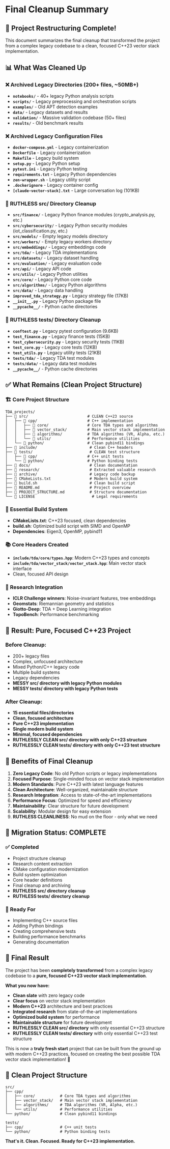 # Final Cleanup Summary

## 🎉 Project Restructuring Complete!

This document summarizes the final cleanup that transformed the project from a complex legacy codebase to a clean, focused C++23 vector stack implementation.

## 📊 What Was Cleaned Up

### ❌ **Archived Legacy Directories (200+ files, ~50MB+)**
- **`notebooks/`** - 40+ legacy Python analysis scripts
- **`scripts/`** - Legacy preprocessing and orchestration scripts  
- **`examples/`** - Old APT detection examples
- **`data/`** - Legacy datasets and results
- **`validation/`** - Massive validation codebase (50+ files)
- **`results/`** - Old benchmark results

### ❌ **Archived Legacy Configuration Files**
- **`docker-compose.yml`** - Legacy containerization
- **`Dockerfile`** - Legacy containerization
- **`Makefile`** - Legacy build system
- **`setup.py`** - Legacy Python setup
- **`pytest.ini`** - Legacy Python testing
- **`requirements.txt`** - Legacy Python dependencies
- **`zen-wrapper.sh`** - Legacy utility script
- **`.dockerignore`** - Legacy container config
- **`[claude-vector-stack].txt`** - Large conversation log (101KB)

### 🧹 **RUTHLESS src/ Directory Cleanup**
- **`src/finance/`** - Legacy Python finance modules (crypto_analysis.py, etc.)
- **`src/cybersecurity/`** - Legacy Python security modules (iot_classification.py, etc.)
- **`src/models/`** - Empty legacy models directory
- **`src/workers/`** - Empty legacy workers directory
- **`src/embeddings/`** - Legacy embeddings code
- **`src/tda/`** - Legacy TDA implementations
- **`src/datasets/`** - Legacy dataset handling
- **`src/evaluation/`** - Legacy evaluation code
- **`src/api/`** - Legacy API code
- **`src/utils/`** - Legacy Python utilities
- **`src/core/`** - Legacy Python core code
- **`src/algorithms/`** - Legacy Python algorithms
- **`src/data/`** - Legacy data handling
- **`improved_tda_strategy.py`** - Legacy strategy file (17KB)
- **`__init__.py`** - Legacy Python package file
- **`__pycache__/`** - Python cache directories

### 🧹 **RUTHLESS tests/ Directory Cleanup**
- **`conftest.py`** - Legacy pytest configuration (9.6KB)
- **`test_finance.py`** - Legacy finance tests (15KB)
- **`test_cybersecurity.py`** - Legacy security tests (11KB)
- **`test_core.py`** - Legacy core tests (12KB)
- **`test_utils.py`** - Legacy utility tests (21KB)
- **`tests/tda/`** - Legacy TDA test modules
- **`tests/data/`** - Legacy data test modules
- **`__pycache__/`** - Python cache directories

## ✅ What Remains (Clean Project Structure)

### 🏗️ **Core Project Structure**
```
TDA_projects/
├── 📁 src/                          # CLEAN C++23 source
│   ├── 📁 cpp/                      # C++ implementation
│   │   ├── 📁 core/                 # Core TDA types and algorithms
│   │   ├── 📁 vector_stack/         # Main vector stack implementation
│   │   ├── 📁 algorithms/           # TDA algorithms (VR, Alpha, etc.)
│   │   └── 📁 utils/                # Performance utilities
│   └── 📁 python/                   # Clean pybind11 bindings
├── 📁 include/                       # Clean C++ headers
├── 📁 tests/                         # CLEAN test structure
│   ├── 📁 cpp/                      # C++ unit tests
│   └── 📁 python/                   # Python binding tests
├── 📁 docs/                          # Clean documentation
├── 📁 research/                      # Extracted valuable research
├── 📁 archive/                       # Legacy code backup
├── 📄 CMakeLists.txt                 # Modern build system
├── 📄 build.sh                       # Clean build script
├── 📄 README.md                      # Project overview
├── 📄 PROJECT_STRUCTURE.md           # Structure documentation
└── 📄 LICENSE                         # Legal requirements
```

### 🔧 **Essential Build System**
- **CMakeLists.txt**: C++23 focused, clean dependencies
- **build.sh**: Optimized build script with SIMD and OpenMP
- **Dependencies**: Eigen3, OpenMP, pybind11

### 📚 **Core Headers Created**
- **`include/tda/core/types.hpp`**: Modern C++23 types and concepts
- **`include/tda/vector_stack/vector_stack.hpp`**: Main vector stack interface
- Clean, focused API design

### 🔬 **Research Integration**
- **ICLR Challenge winners**: Noise-invariant features, tree embeddings
- **Geomstats**: Riemannian geometry and statistics
- **Giotto-Deep**: TDA + Deep Learning integration
- **TopoBench**: Performance benchmarking

## 🎯 **Result: Pure, Focused C++23 Project**

### **Before Cleanup:**
- 200+ legacy files
- Complex, unfocused architecture
- Mixed Python/C++ legacy code
- Multiple build systems
- Legacy dependencies
- **MESSY src/ directory with legacy Python modules**
- **MESSY tests/ directory with legacy Python tests**

### **After Cleanup:**
- **15 essential files/directories**
- **Clean, focused architecture**
- **Pure C++23 implementation**
- **Single modern build system**
- **Minimal, focused dependencies**
- **RUTHLESSLY CLEAN src/ directory with only C++23 structure**
- **RUTHLESSLY CLEAN tests/ directory with only C++23 test structure**

## 🚀 **Benefits of Final Cleanup**

1. **Zero Legacy Code**: No old Python scripts or legacy implementations
2. **Focused Purpose**: Single-minded focus on vector stack implementation
3. **Modern Standards**: Pure C++23 with latest language features
4. **Clean Architecture**: Well-organized, maintainable structure
5. **Research Integration**: Access to state-of-the-art implementations
6. **Performance Focus**: Optimized for speed and efficiency
7. **Maintainability**: Clear structure for future development
8. **Scalability**: Modular design for easy extension
9. **RUTHLESS CLEANLINESS**: No mud on the floor - only what we need

## 🔄 **Migration Status: COMPLETE**

### ✅ **Completed**
- Project structure cleanup
- Research content extraction
- CMake configuration modernization
- Build system optimization
- Core header definitions
- Final cleanup and archiving
- **RUTHLESS src/ directory cleanup**
- **RUTHLESS tests/ directory cleanup**

### 🎯 **Ready For**
- Implementing C++ source files
- Adding Python bindings
- Creating comprehensive tests
- Building performance benchmarks
- Generating documentation

## 🎉 **Final Result**

The project has been **completely transformed** from a complex legacy codebase to a **pure, focused C++23 vector stack implementation**. 

**What you now have:**
- **Clean slate** with zero legacy code
- **Clear focus** on vector stack implementation
- **Modern C++23** architecture and best practices
- **Integrated research** from state-of-the-art implementations
- **Optimized build system** for performance
- **Maintainable structure** for future development
- **RUTHLESSLY CLEAN src/ directory** with only essential C++23 structure
- **RUTHLESSLY CLEAN tests/ directory** with only essential C++23 test structure

This is now a **truly fresh start** project that can be built from the ground up with modern C++23 practices, focused on creating the best possible TDA vector stack implementation! 🚀

## 🧹 **Clean Project Structure**

```
src/
├── cpp/
│   ├── core/           # Core TDA types and algorithms
│   ├── vector_stack/   # Main vector stack implementation  
│   ├── algorithms/     # TDA algorithms (VR, Alpha, etc.)
│   └── utils/          # Performance utilities
└── python/             # Clean pybind11 bindings

tests/
├── cpp/                # C++ unit tests
└── python/             # Python binding tests
```

**That's it. Clean. Focused. Ready for C++23 implementation.**
